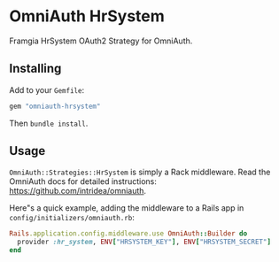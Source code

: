# OmniAuth HrSystem

Framgia HrSystem OAuth2 Strategy for OmniAuth.

## Installing

Add to your `Gemfile`:

```ruby
gem "omniauth-hrsystem"
```

Then `bundle install`.

## Usage

`OmniAuth::Strategies::HrSystem` is simply a Rack middleware. Read the OmniAuth docs for detailed instructions: https://github.com/intridea/omniauth.

Here"s a quick example, adding the middleware to a Rails app in `config/initializers/omniauth.rb`:

```ruby
Rails.application.config.middleware.use OmniAuth::Builder do
  provider :hr_system, ENV["HRSYSTEM_KEY"], ENV["HRSYSTEM_SECRET"]
end
```
